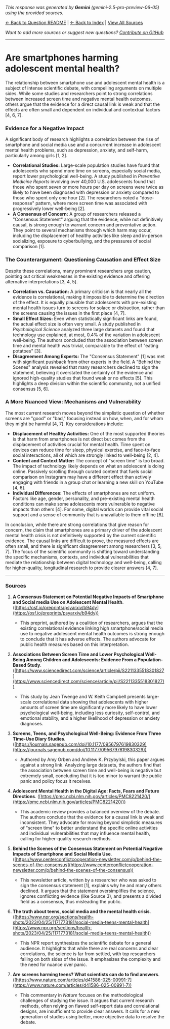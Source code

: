 <!-- 
Generated by: gemini
Model: gemini-2.5-pro-preview-06-05
Prompt type: sources
Generated at: 2025-06-13T09:27:26.408944
-->

*This response was generated by **Gemini** (gemini-2.5-pro-preview-06-05) using the provided sources.*

[← Back to Question README](README.md) | [← Back to Index](../README.md) | [View All Sources](../allsources.md)

*Want to add more sources or suggest new questions? [Contribute on GitHub](https://github.com/justinwest/SuggestedSources)*

---

# Are smartphones harming adolescent mental health?

The relationship between smartphone use and adolescent mental health is a subject of intense scientific debate, with compelling arguments on multiple sides. While some studies and researchers point to strong correlations between increased screen time and negative mental health outcomes, others argue that the evidence for a direct causal link is weak and that the effects are often small and dependent on individual and contextual factors [4, 6, 7].

### Evidence for a Negative Impact

A significant body of research highlights a correlation between the rise of smartphone and social media use and a concurrent increase in adolescent mental health problems, such as depression, anxiety, and self-harm, particularly among girls [1, 2].

*   **Correlational Studies:** Large-scale population studies have found that adolescents who spend more time on screens, especially social media, report lower psychological well-being. A study published in *Preventive Medicine Reports* involving over 40,000 U.S. adolescents found that those who spent seven or more hours per day on screens were twice as likely to have been diagnosed with depression or anxiety compared to those who spent only one hour [2]. The researchers noted a "dose-response" pattern, where more screen time was associated with progressively lower well-being [2].
*   **A Consensus of Concern:** A group of researchers released a "Consensus Statement" arguing that the evidence, while not definitively causal, is strong enough to warrant concern and preventative action. They point to several mechanisms through which harm may occur, including the displacement of healthy activities like sleep and in-person socializing, exposure to cyberbullying, and the pressures of social comparison [1].

### The Counterargument: Questioning Causation and Effect Size

Despite these correlations, many prominent researchers urge caution, pointing out critical weaknesses in the existing evidence and offering alternative interpretations [3, 4, 5].

*   **Correlation vs. Causation:** A primary criticism is that nearly all the evidence is correlational, making it impossible to determine the direction of the effect. It is equally plausible that adolescents with pre-existing mental health issues turn to screens for solace or distraction, rather than the screens causing the issues in the first place [4, 7].
*   **Small Effect Sizes:** Even when statistically significant links are found, the actual effect size is often very small. A study published in *Psychological Science* analyzed three large datasets and found that technology use explained, at most, 0.4% of the variation in adolescent well-being. The authors concluded that the association between screen time and mental health was trivial, comparable to the effect of "eating potatoes" [3].
*   **Disagreement Among Experts:** The "Consensus Statement" [1] was met with significant pushback from other experts in the field. A "Behind the Scenes" analysis revealed that many researchers declined to sign the statement, believing it overstated the certainty of the evidence and ignored high-quality studies that found weak or no effects [5]. This highlights a deep division within the scientific community, not a unified consensus [5, 6].

### A More Nuanced View: Mechanisms and Vulnerability

The most current research moves beyond the simplistic question of whether screens are "good" or "bad," focusing instead on how, when, and for whom they might be harmful [4, 7]. Key considerations include:

*   **Displacement of Healthy Activities:** One of the most supported theories is that harm from smartphones is not direct but comes from the displacement of activities crucial for mental health. Time spent on devices can reduce time for sleep, physical exercise, and face-to-face social interactions, all of which are strongly linked to well-being [2, 4].
*   **Content and Context Matter:** The concept of "screen time" is too broad. The impact of technology likely depends on what an adolescent is doing online. Passively scrolling through curated content that fuels social comparison on Instagram may have a different effect than actively engaging with friends in a group chat or learning a new skill on YouTube [4, 6].
*   **Individual Differences:** The effects of smartphones are not uniform. Factors like age, gender, personality, and pre-existing mental health conditions can make some adolescents more vulnerable to negative impacts than others [4]. For some, digital worlds can provide vital social support and a sense of community that is unavailable to them offline [6].

In conclusion, while there are strong correlations that give reason for concern, the claim that smartphones are a primary driver of the adolescent mental health crisis is not definitively supported by the current scientific evidence. The causal links are difficult to prove, the measured effects are often small, and there is significant disagreement among researchers [3, 5, 7]. The focus of the scientific community is shifting toward understanding the specific mechanisms, contexts, and individual vulnerabilities that mediate the relationship between digital technology and well-being, calling for higher-quality, longitudinal research to provide clearer answers [4, 7].

***

### Sources

1.  **A Consensus Statement on Potential Negative Impacts of Smartphone and Social media Use on Adolescent Mental Health**. ([https://osf.io/preprints/psyarxiv/b94dy](https://osf.io/preprints/psyarxiv/b94dy))
    *   This preprint, authored by a coalition of researchers, argues that the existing correlational evidence linking high smartphone/social media use to negative adolescent mental health outcomes is strong enough to conclude that it has adverse effects. The authors advocate for public health measures based on this interpretation.

2.  **Associations Between Screen Time and Lower Psychological Well-Being Among Children and Adolescents: Evidence From a Population-Based Study**. ([https://www.sciencedirect.com/science/article/pii/S2211335518301827](https://www.sciencedirect.com/science/article/pii/S2211335518301827))
    *   This study by Jean Twenge and W. Keith Campbell presents large-scale correlational data showing that adolescents with higher amounts of screen time are significantly more likely to have lower psychological well-being, including less curiosity, self-control, and emotional stability, and a higher likelihood of depression or anxiety diagnoses.

3.  **Screens, Teens, and Psychological Well-Being: Evidence From Three Time-Use Diary Studies**. ([https://journals.sagepub.com/doi/10.1177/0956797619830329](https://journals.sagepub.com/doi/10.1177/0956797619830329))
    *   Authored by Amy Orben and Andrew K. Przybylski, this paper argues against a strong link. Analyzing large datasets, the authors find that the association between screen time and well-being is negative but extremely small, concluding that it is too minor to warrant the public panic and policy focus it receives.

4.  **Adolescent Mental Health in the Digital Age: Facts, Fears and Future Directions**. ([https://pmc.ncbi.nlm.nih.gov/articles/PMC8221420/](https://pmc.ncbi.nlm.nih.gov/articles/PMC8221420/))
    *   This academic review provides a balanced overview of the debate. The authors conclude that the evidence for a causal link is weak and inconsistent. They advocate for moving beyond simplistic measures of "screen time" to better understand the specific online activities and individual vulnerabilities that may influence mental health, calling for higher-quality research methods.

5.  **Behind the Scenes of the Consensus Statement on Potential Negative Impacts of Smartphone and Social Media Use**. ([https://www.centerconflictcooperation-newsletter.com/p/behind-the-scenes-of-the-consensus](https://www.centerconflictcooperation-newsletter.com/p/behind-the-scenes-of-the-consensus))
    *   This newsletter article, written by a researcher who was asked to sign the consensus statement [1], explains why he and many others declined. It argues that the statement oversimplifies the science, ignores conflicting evidence (like Source 3), and presents a divided field as a consensus, thus misleading the public.

6.  **The truth about teens, social media and the mental health crisis**. ([https://www.npr.org/sections/health-shots/2023/04/25/1171773181/social-media-teens-mental-health](https://www.npr.org/sections/health-shots/2023/04/25/1171773181/social-media-teens-mental-health))
    *   This NPR report synthesizes the scientific debate for a general audience. It highlights that while there are real concerns and clear correlations, the science is far from settled, with top researchers falling on both sides of the issue. It emphasizes the complexity and the need for nuance over panic.

7.  **Are screens harming teens? What scientists can do to find answers**. ([https://www.nature.com/articles/d41586-025-00991-7](https://www.nature.com/articles/d41586-025-00991-7))
    *   This commentary in *Nature* focuses on the methodological challenges of studying the issue. It argues that current research methods, often relying on flawed self-report data and correlational designs, are insufficient to provide clear answers. It calls for a new generation of studies using better, more objective data to resolve the debate.